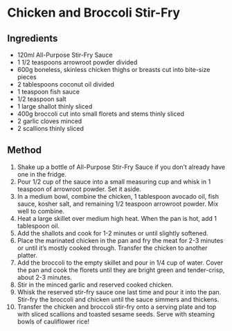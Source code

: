 # Chicken and Broccoli Stir-Fry

## Ingredients

- 120ml All-Purpose Stir-Fry Sauce
- 1 1/2 teaspoons arrowroot powder divided
- 600g boneless, skinless chicken thighs or breasts cut into bite-size pieces
- 2 tablespoons coconut oil divided
- 1 teaspoon fish sauce
- 1/2 teaspoon salt
- 1 large shallot thinly sliced
- 400g broccoli cut into small florets and stems thinly sliced
- 2 garlic cloves minced
- 2 scallions thinly sliced

## Method

1. Shake up a bottle of All-Purpose Stir-Fry Sauce if you don’t already have one in the fridge.
2. Pour 1/2 cup of the sauce into a small measuring cup and whisk in 1 teaspoon of arrowroot powder. Set it aside.
3. In a medium bowl, combine the chicken, 1 tablespoon avocado oil, fish sauce, kosher salt, and remaining 1/2 teaspoon arrowroot powder. Mix well to combine.
4. Heat a large skillet over medium high heat. When the pan is hot, add 1 tablespoon oil.
5. Add the shallots and cook for 1-2 minutes or until slightly softened.
6. Place the marinated chicken in the pan and fry the meat for 2-3 minutes or until it’s mostly cooked through. Transfer the chicken to another platter.
7. Add the broccoli to the empty skillet and pour in 1/4 cup of water. Cover the pan and cook the florets until they are bright green and tender-crisp, about 2-3 minutes.
8. Stir in the minced garlic and reserved cooked chicken.
9. Whisk the reserved stir-fry sauce one last time and pour it into the pan. Stir-fry the broccoli and chicken until the sauce simmers and thickens.
10. Transfer the chicken and broccoli stir-fry onto a serving plate and top with sliced scallions and toasted sesame seeds. Serve with steaming bowls of cauliflower rice!
